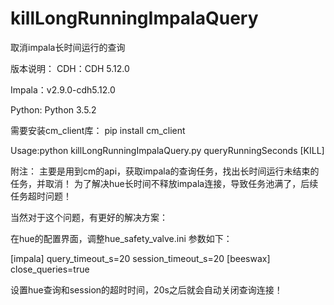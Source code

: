 # killLongRunningImpalaQuery
取消impala长时间运行的查询

版本说明：
CDH：CDH 5.12.0

Impala：v2.9.0-cdh5.12.0

Python: Python 3.5.2


需要安装cm_client库：
pip install cm_client

Usage:python  killLongRunningImpalaQuery.py  queryRunningSeconds [KILL]


附注：
主要是用到cm的api，获取impala的查询任务，找出长时间运行未结束的任务，并取消！
为了解决hue长时间不释放impala连接，导致任务池满了，后续任务超时问题！

当然对于这个问题，有更好的解决方案：

在hue的配置界面，调整hue_safety_valve.ini 参数如下：

[impala]
query_timeout_s=20
session_timeout_s=20
[beeswax]
close_queries=true

设置hue查询和session的超时时间，20s之后就会自动关闭查询连接！




